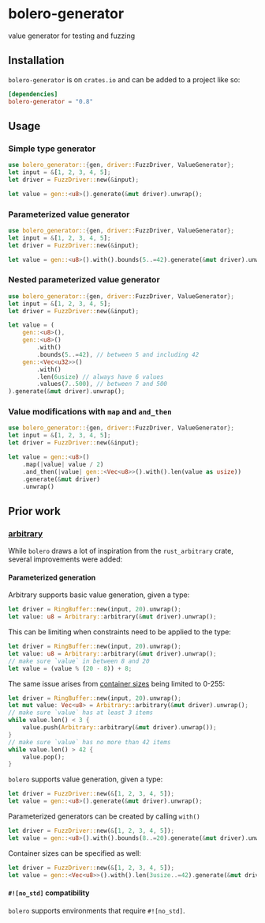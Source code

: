 # bolero-generator

value generator for testing and fuzzing

## Installation

`bolero-generator` is on `crates.io` and can be added to a project like so:

```toml
[dependencies]
bolero-generator = "0.8"
```

## Usage

### Simple type generator

```rust
use bolero_generator::{gen, driver::FuzzDriver, ValueGenerator};
let input = &[1, 2, 3, 4, 5];
let driver = FuzzDriver::new(&input);

let value = gen::<u8>().generate(&mut driver).unwrap();
```

### Parameterized value generator

```rust
use bolero_generator::{gen, driver::FuzzDriver, ValueGenerator};
let input = &[1, 2, 3, 4, 5];
let driver = FuzzDriver::new(&input);

let value = gen::<u8>().with().bounds(5..=42).generate(&mut driver).unwrap();
```

### Nested parameterized value generator

```rust
use bolero_generator::{gen, driver::FuzzDriver, ValueGenerator};
let input = &[1, 2, 3, 4, 5];
let driver = FuzzDriver::new(&input);

let value = (
    gen::<u8>(),
    gen::<u8>()
        .with()
        .bounds(5..=42), // between 5 and including 42
    gen::<Vec<u32>>()
        .with()
        .len(6usize) // always have 6 values
        .values(7..500), // between 7 and 500
).generate(&mut driver).unwrap();
```

### Value modifications with `map` and `and_then`

```rust
use bolero_generator::{gen, driver::FuzzDriver, ValueGenerator};
let input = &[1, 2, 3, 4, 5];
let driver = FuzzDriver::new(&input);

let value = gen::<u8>()
    .map(|value| value / 2)
    .and_then(|value| gen::<Vec<u8>>().with().len(value as usize))
    .generate(&mut driver)
    .unwrap()
```

## Prior work

### [arbitrary](https://github.com/nagisa/rust_arbitrary)

While `bolero` draws a lot of inspiration from the `rust_arbitrary` crate, several improvements were added:

#### Parameterized generation

Arbitrary supports basic value generation, given a type:

```rust
let driver = RingBuffer::new(input, 20).unwrap();
let value: u8 = Arbitrary::arbitrary(&mut driver).unwrap();
```

This can be limiting when constraints need to be applied to the type:

```rust
let driver = RingBuffer::new(input, 20).unwrap();
let value: u8 = Arbitrary::arbitrary(&mut driver).unwrap();
// make sure `value` in between 8 and 20
let value = (value % (20 - 8)) + 8;
```

The same issue arises from [container sizes](https://github.com/nagisa/rust_arbitrary/blob/f077e8c4017dab7e6d9ea4c5148b6b19b0588ecd/src/lib.rs#L42) being limited to 0-255:

```rust
let driver = RingBuffer::new(input, 20).unwrap();
let mut value: Vec<u8> = Arbitrary::arbitrary(&mut driver).unwrap();
// make sure `value` has at least 3 items
while value.len() < 3 {
    value.push(Arbitrary::arbitrary(&mut driver).unwrap());
}
// make sure `value` has no more than 42 items
while value.len() > 42 {
    value.pop();
}
```

`bolero` supports value generation, given a type:

```rust
let driver = FuzzDriver::new(&[1, 2, 3, 4, 5]);
let value = gen::<u8>().generate(&mut driver).unwrap();
```

Parameterized generators can be created by calling `with()`

```rust
let driver = FuzzDriver::new(&[1, 2, 3, 4, 5]);
let value = gen::<u8>().with().bounds(8..=20).generate(&mut driver).unwrap();
```

Container sizes can be specified as well:

```rust
let driver = FuzzDriver::new(&[1, 2, 3, 4, 5]);
let value = gen::<Vec<u8>>().with().len(3usize..=42).generate(&mut driver).unwrap();
```

#### `#![no_std]` compatibility

`bolero` supports environments that require `#![no_std]`.
